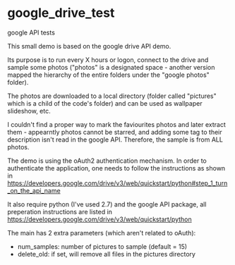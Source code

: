 # google_drive_test
google API tests

This small demo is based on the google drive API demo. 

Its purpose is to run every X hours or logon, connect to the drive and sample some photos ("photos" is a designated space - another version mapped the hierarchy of the entire folders under the "google photos" folder).

The photos are downloaded to a local directory (folder called "pictures" which is a child of the code's folder) and can be used as wallpaper slideshow, etc.

I couldn't find a proper way to mark the faviourites photos and later extract them - appearntly photos cannot be starred, and adding some tag to their description isn't read in the google API.
Therefore, the sample is from ALL photos.

The demo is using the oAuth2 authentication mechanism. In order to authenticate the application, one needs to follow the instructions as shown in https://developers.google.com/drive/v3/web/quickstart/python#step_1_turn_on_the_api_name

It also require python (I've used 2.7) and the google API package, all preperation instructions are listed in https://developers.google.com/drive/v3/web/quickstart/python

The main has 2 extra parameters (which aren't related to oAuth):
* num_samples: number of pictures to sample (default = 15)
* delete_old: if set, will remove all files in the pictures directory
